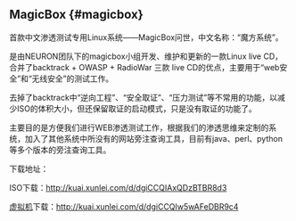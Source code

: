 ## MagicBox {#magicbox}

首款中文渗透测试专用Linux系统——MagicBox问世，中文名称：“魔方系统”。

是由NEURON团队下的magicbox小组开发、维护和更新的一款Linux live CD，合并了backtrack + OWASP + RadioWar 三款 live CD的优点，主要用于“web安全”和“无线安全”的测试工作。

去掉了backtrack中“逆向工程”、“安全取证”、“压力测试”等不常用的功能，以减少ISO的体积大小，但还保留取证的启动模式，只是没有取证的功能了。

主要目的是方便我们进行WEB渗透测试工作，根据我们的渗透思维来定制的系统，加入了其他系统中所没有的网站旁注查询工具，目前有java、perl、python等多个版本的旁注查询工具。

下载地址：

ISO下载：http://kuai.xunlei.com/d/dgiCCQIAxQDzBTBR8d3

[虚拟机](http://www.2cto.com/os/xuniji/)下载：http://kuai.xunlei.com/d/dgiCCQIw5wAFeDBR9c4